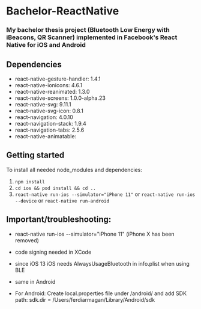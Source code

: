 # Bachelor-ReactNative
### My bachelor thesis project (Bluetooth Low Energy with iBeacons, QR Scanner) implemented in Facebook's React Native for iOS and Android

## Dependencies
* react-native-gesture-handler: 1.4.1
* react-native-ionicons: 4.6.1
* react-native-reanimated: 1.3.0
* react-native-screens: 1.0.0-alpha.23
* react-native-svg: 9.11.1
* react-native-svg-icon: 0.8.1
* react-navigation: 4.0.10
* react-navigation-stack: 1.9.4
* react-navigation-tabs: 2.5.6
* react-native-animatable: 

## Getting started
To install all needed node_modules and dependencies:
1. `npm install`
2. `cd ios && pod install && cd ..`
3. `react-native run-ios --simulator="iPhone 11"` or `react-native run-ios --device` or `react-native run-android`

## Important/troubleshooting:
* react-native run-ios --simulator="iPhone 11" (iPhone X has been removed)
* code signing needed in XCode

* since iOS 13 iOS needs AlwaysUsageBluetooth in info.plist when using BLE
* same in Android

* For Android:
Create local.properties file under /android/ and add SDK path:
sdk.dir = /Users/ferdiarmagan/Library/Android/sdk
